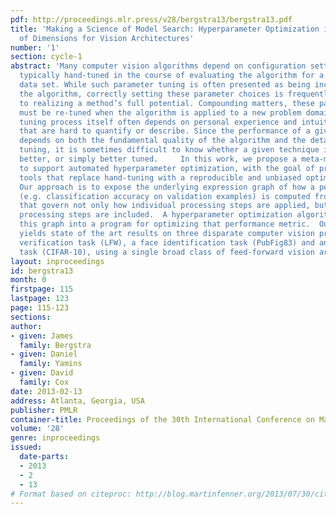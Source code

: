 ```yaml
---
pdf: http://proceedings.mlr.press/v28/bergstra13/bergstra13.pdf
title: 'Making a Science of Model Search: Hyperparameter Optimization in Hundreds
  of Dimensions for Vision Architectures'
number: '1'
section: cycle-1
abstract: 'Many computer vision algorithms depend on configuration settings that are
  typically hand-tuned in the course of evaluating the algorithm for a particular
  data set. While such parameter tuning is often presented as being incidental to
  the algorithm, correctly setting these parameter choices is frequently critical
  to realizing a method’s full potential. Compounding matters, these parameters often
  must be re-tuned when the algorithm is applied to a new problem domain, and the
  tuning process itself often depends on personal experience and intuition in ways
  that are hard to quantify or describe. Since the performance of a given technique
  depends on both the fundamental quality of the algorithm and the details of its
  tuning, it is sometimes difficult to know whether a given technique is genuinely
  better, or simply better tuned.     In this work, we propose a meta-modeling approach
  to support automated hyperparameter optimization, with the goal of providing practical
  tools that replace hand-tuning with a reproducible and unbiased optimization process.
  Our approach is to expose the underlying expression graph of how a performance metric
  (e.g. classification accuracy on validation examples) is computed from hyperparameters
  that govern not only how individual processing steps are applied, but even which
  processing steps are included.  A hyperparameter optimization algorithm transforms
  this graph into a program for optimizing that performance metric.  Our approach
  yields state of the art results on three disparate computer vision problems: a face-matching
  verification task (LFW), a face identification task (PubFig83) and an object recognition
  task (CIFAR-10), using a single broad class of feed-forward vision architectures.  '
layout: inproceedings
id: bergstra13
month: 0
firstpage: 115
lastpage: 123
page: 115-123
sections: 
author:
- given: James
  family: Bergstra
- given: Daniel
  family: Yamins
- given: David
  family: Cox
date: 2013-02-13
address: Atlanta, Georgia, USA
publisher: PMLR
container-title: Proceedings of the 30th International Conference on Machine Learning
volume: '28'
genre: inproceedings
issued:
  date-parts:
  - 2013
  - 2
  - 13
# Format based on citeproc: http://blog.martinfenner.org/2013/07/30/citeproc-yaml-for-bibliographies/
---
```

